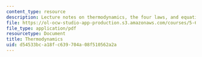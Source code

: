 ```yaml
---
content_type: resource
description: Lecture notes on thermodynamics, the four laws, and equations of state.
file: https://ol-ocw-studio-app-production.s3.amazonaws.com/courses/5-60-thermodynamics-kinetics-spring-2008/d54533bca18fc639704a08f510562a2a_lec_1.pdf
file_type: application/pdf
resourcetype: Document
title: Thermodynamics
uid: d54533bc-a18f-c639-704a-08f510562a2a
---
```

